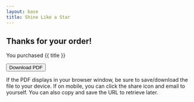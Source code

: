 ```yaml
---
layout: base
title: Shine Like a Star
---
```



<div class="big-card">


## Thanks for your order!

You purchased {{ title }} 

<div class="buttons-centered">
<a href="/pdfs/shine-like-a-star.pdf">

<button class="round-button2">Download PDF</button></a>

If the PDF displays in your browser window, be sure to save/download the file to your device. If on mobile, you can click the share icon and email to yourself. You can also copy and save the URL to retrieve later.

</div>
</div>
